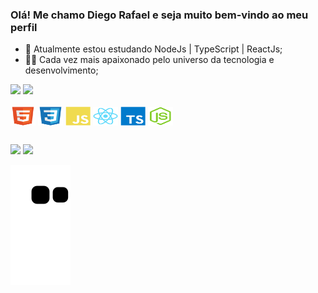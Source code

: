 ### Olá! Me chamo Diego Rafael e seja muito bem-vindo ao meu perfil

- 🌱 Atualmente estou estudando NodeJs | TypeScript | ReactJs;
- 👨‍💻 Cada vez mais apaixonado pelo universo da tecnologia e desenvolvimento; 

<div>
  <a href="https://github.com/DiegoRafaelCF"></a>
  <img height="180em" src="https://github-readme-stats.vercel.app/api?username=DiegoRafaelCF&show_icons=true&theme=dark&include_all_commits=true&count_private=true"">
  <img height="180em" src="https://github-readme-stats.vercel.app/api/top-langs/?username=DiegoRafaelCF&layout=compact&langs_count=7&theme=dark">
</div>
                                                                                                                                                
<div style="display: inline_block"><br>
  <img align="center" alt="Diego-HTML" height="30" width="40" src="https://raw.githubusercontent.com/devicons/devicon/master/icons/html5/html5-original.svg">
  <img align="center" alt="Diego-CSS" height="30" width="40" src="https://raw.githubusercontent.com/devicons/devicon/master/icons/css3/css3-original.svg">
  <img align="center" alt="Diego-Js" height="30" width="40" src="https://raw.githubusercontent.com/devicons/devicon/master/icons/javascript/javascript-plain.svg">
  <img align="center" alt="Diego-React" height="30" width="40" src="https://raw.githubusercontent.com/devicons/devicon/master/icons/react/react-original.svg">
  <img align="center" alt="Diego-Ts" height="30" width="40" src="https://raw.githubusercontent.com/devicons/devicon/master/icons/typescript/typescript-plain.svg">
  <img align="center" alt="Diego-NodeJs" height="30" width="40" src="https://raw.githubusercontent.com/devicons/devicon/master/icons/nodejs/nodejs-original.svg" />
</div>

##

<div>  
  <a href = "mailto:drafael8000@gmail.com" target="_blank"><img src="https://img.shields.io/badge/-Gmail-%23333?style=for-the-badge&logo=gmail&logoColor=white"></a>
  <a href="https://www.linkedin.com/in/diegorafaelcf/" target="_blank"><img src="https://img.shields.io/badge/-LinkedIn-%230077B5?style=for-the-badge&logo=linkedin&logoColor=white"></a>
  
  ![Snake animation](https://github.com/DiegoRafaelCF/DiegoRafaelCF/blob/output/github-contribution-grid-snake.svg)
</div>
